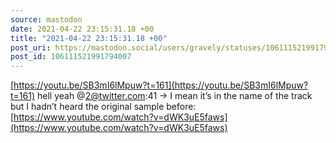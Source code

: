 ```yaml
---
source: mastodon
date: 2021-04-22 23:15:31.18 +00
title: "2021-04-22 23:15:31.18 +00"
post_uri: https://mastodon.social/users/gravely/statuses/106111521991794007
post_id: 106111521991794007
---
```

[https://youtu.be/SB3mI6lMpuw?t=161](https://youtu.be/SB3mI6lMpuw?t=161) hell yeah @2@twitter.com:41 -> I mean it’s in the name of the track but I hadn’t heard the original sample before: [https://www.youtube.com/watch?v=dWK3uE5faws](https://www.youtube.com/watch?v=dWK3uE5faws)



